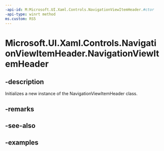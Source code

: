 ```yaml
---
-api-id: M:Microsoft.UI.Xaml.Controls.NavigationViewItemHeader.#ctor
-api-type: winrt method
ms.custom: RS5
---
```

<!-- Method syntax.
public NavigationViewItemHeader.NavigationViewItemHeader()
-->

# Microsoft.UI.Xaml.Controls.NavigationViewItemHeader.NavigationViewItemHeader


## -description

Initializes a new instance of the NavigationViewItemHeader class.


## -remarks


## -see-also


## -examples


